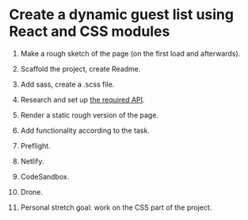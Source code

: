 # Create a dynamic guest list using React and CSS modules

1. Make a rough sketch of the page (on the first load and afterwards).
2. Scaffold the project, create Readme.
3. Add sass, create a .scss file.
4. Research and set up [the required API](https://github.com/upleveled/express-guest-list-api-memory-data-store).
5. Render a static rough version of the page.
6. Add functionality according to the task.
7. Preflight.
8. Netlify.
9. CodeSandbox.
10. Drone.

11. Personal stretch goal: work on the CSS part of the project.
